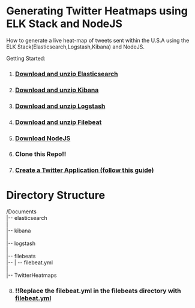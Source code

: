 # Generating Twitter Heatmaps using ELK Stack and NodeJS
How to generate a live heat-map of tweets sent within the U.S.A using the ELK Stack(Elasticsearch,Logstash,Kibana) and NodeJS.

Getting Started:

  1. ### [Download and unzip Elasticsearch](https://www.elastic.co/downloads/elasticsearch)
  
  2. ### [Download and unzip Kibana](https://www.elastic.co/downloads/kibana)
  
  3. ### [Download and unzip Logstash](https://www.elastic.co/downloads/logstash)
  
  4. ### [Download and unzip Filebeat](https://www.elastic.co/downloads/beats/filebeat)
  
  5. ### [Download NodeJS](https://nodejs.org/en/download/)
  
  6. ### Clone this Repo!!
  
  7. ### [Create a Twitter Application (follow this guide)](http://docs.inboundnow.com/guide/create-twitter-application/)
  
  # Directory Structure
  
  /Documents
  <br/>
  |--    elasticsearch
  <br/>
  |
  <br/>
  |--    kibana
  <br/>
  |
  <br/>
  |--    logstash
  <br/>
  |
  <br/>
  |--    filebeats
  <br/>
  |-- | -- filebeat.yml
  <br/>
  |
  <br/>
  |--    TwitterHeatmaps
  
  8. ### !!Replace the filebeat.yml in the filebeats directory with [filebeat.yml](https://github.com/mikebrusilov/TwitterHeatmaps/blob/master/filebeat.yml)
  
  
  




